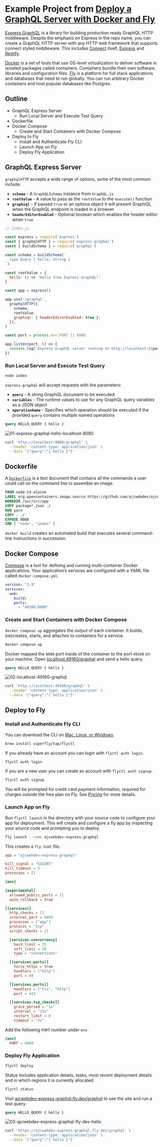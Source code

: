 # Example Project from [Deploy a GraphQL Server with Docker and Fly](https://ajcwebdev.com/deploy-a-graphql-server-with-docker-and-fly)

[Express GraphQL](https://github.com/graphql/express-graphql/) is a library for building production ready GraphQL HTTP middleware. Despite the emphasis on Express in the repo name, you can create a GraphQL HTTP server with any HTTP web framework that supports connect styled middleware. This includes [Connect](https://github.com/senchalabs/connect) itself, [Express](https://expressjs.com) and [Restify](http://restify.com/).

[Docker](https://www.docker.com/) is a set of tools that use OS-level virtualization to deliver software in isolated packages called containers. Containers bundle their own software, libraries and configuration files. [Fly](https://fly.io/) is a platform for full stack applications and databases that need to run globally. You can run arbitrary Docker containers and host popular databases like Postgres.

## Outline

- GraphQL Express Server
  - Run Local Server and Execute Test Query
- Dockerfile
- Docker Compose
  - Create and Start Containers with Docker Compose
- Deploy to Fly
  - Install and Authenticate Fly CLI
  - Launch App on Fly
  - Deploy Fly Application

## GraphQL Express Server

`graphqlHTTP` accepts a wide range of options, some of the most common include:

- **`schema`** - A `GraphQLSchema` instance from `GraphQL.js`
- **`rootValue`** - A value to pass as the `rootValue` to the `execute()` function
- **`graphiql`** - If passed `true` or an options object it will present GraphiQL when the GraphQL endpoint is loaded in a browser
- **`headerEditorEnabled`** - Optional boolean which enables the header editor when `true`

```js
// index.js

const express = require('express')
const { graphqlHTTP } = require('express-graphql')
const { buildSchema } = require('graphql')

const schema = buildSchema(`
  type Query { hello: String }
`)

const rootValue = {
  hello: () => 'Hello from Express GraphQL!'
}

const app = express()

app.use('/graphql',
  graphqlHTTP({
    schema,
    rootValue,
    graphiql: { headerEditorEnabled: true },
  }),
)

const port = process.env.PORT || 8080

app.listen(port, () => {
  console.log(`Express GraphQL server running on http://localhost:${port}/graphql`)
})
```

### Run Local Server and Execute Test Query

```bash
node index
```

`express-graphql` will accept requests with the parameters:

- **`query`** - A string GraphQL document to be executed
- **`variables`** - The runtime values to use for any GraphQL query variables as a JSON object
- **`operationName`** - Specifies which operation should be executed if the provided `query` contains multiple named operations

```graphql
query HELLO_QUERY { hello }
```

![01-express-graphql-hello-localhost-8080](https://dev-to-uploads.s3.amazonaws.com/uploads/articles/6tb9ltduj8k6lfiwwwb9.png)

```bash
curl 'http://localhost:8080/graphql' \
  --header 'content-type: application/json' \
  --data '{"query":"{ hello }"}'
```

## Dockerfile

A [`Dockerfile`](https://docs.docker.com/engine/reference/builder/) is a text document that contains all the commands a user could call on the command line to assemble an image.

```dockerfile
FROM node:14-alpine
LABEL org.opencontainers.image.source https://github.com/ajcwebdev/ajcwebdev-express-graphql-docker
WORKDIR /usr/src/app
COPY package*.json ./
RUN yarn
COPY . ./
EXPOSE 8080
CMD [ "node", "index" ]
```

`docker build` creates an automated build that executes several command-line instructions in succession.

## Docker Compose

[Compose](https://docs.docker.com/compose/) is a tool for defining and running multi-container Docker applications. Your application’s services are configured with a YAML file called `docker-compose.yml`.

```yaml
version: "3.9"
services:
  web:
    build: .
    ports:
      - "49160:8080"
```

### Create and Start Containers with Docker Compose

`docker compose up` aggregates the output of each container. It builds, (re)creates, starts, and attaches to containers for a service.

```bash
docker compose up
```

Docker mapped the `8080` port inside of the container to the port `49160` on your machine. Open [localhost:49160/graphql](http://localhost:49160/graphql) and send a hello query.

```graphql
query HELLO_QUERY { hello }
```

![02-localhost-49160-graphql](https://dev-to-uploads.s3.amazonaws.com/uploads/articles/bpim4bg6oi7z09r4w3hw.png)

```bash
curl 'http://localhost:49160/graphql' \
  --header 'content-type: application/json' \
  --data '{"query":"{ hello }"}'
```

## Deploy to Fly

### Install and Authenticate Fly CLI

You can download the CLI on [Mac, Linux, or Windows](https://fly.io/docs/getting-started/installing-flyctl/).

```bash
brew install superfly/tap/flyctl
```

If you already have an account you can login with `flyctl auth login`.

```bash
flyctl auth login
```

If you are a new user you can create an account with `flyctl auth signup`.

```bash
flyctl auth signup
```

You will be prompted for credit card payment information, required for charges outside the free plan on Fly. See [Pricing](https://fly.io/docs/about/pricing) for more details.

### Launch App on Fly

Run `flyctl launch` in the directory with your source code to configure your app for deployment. This will create and configure a fly app by inspecting your source code and prompting you to deploy.

```bash
fly launch --name ajcwebdev-express-graphql
```

This creates a `fly.toml` file.

```toml
app = "ajcwebdev-express-graphql"

kill_signal = "SIGINT"
kill_timeout = 5
processes = []

[env]

[experimental]
  allowed_public_ports = []
  auto_rollback = true

[[services]]
  http_checks = []
  internal_port = 8080
  processes = ["app"]
  protocol = "tcp"
  script_checks = []

  [services.concurrency]
    hard_limit = 25
    soft_limit = 20
    type = "connections"

  [[services.ports]]
    force_https = true
    handlers = ["http"]
    port = 80

  [[services.ports]]
    handlers = ["tls", "http"]
    port = 443

  [[services.tcp_checks]]
    grace_period = "1s"
    interval = "15s"
    restart_limit = 0
    timeout = "2s"
```

Add the following `PORT` number under `env`.

```toml
[env]
  PORT = 8080
```

### Deploy Fly Application

```bash
flyctl deploy
```

Status includes application details, tasks, most recent deployment details and in which regions it is currently allocated.

```bash
flyctl status
```

Visit [ajcwebdev-express-graphql.fly.dev/graphql](https://ajcwebdev-express-graphql.fly.dev/graphql) to see the site and run a test query.

```graphql
query HELLO_QUERY { hello }
```

![03-ajcwebdev-express-graphql-fly-dev-hello](https://dev-to-uploads.s3.amazonaws.com/uploads/articles/e7ab8m96y7j8frtxnwg8.png)

```bash
curl 'https://ajcwebdev-express-graphql.fly.dev/graphql' \
  --header 'content-type: application/json' \
  --data '{"query":"{ hello }"}'
```